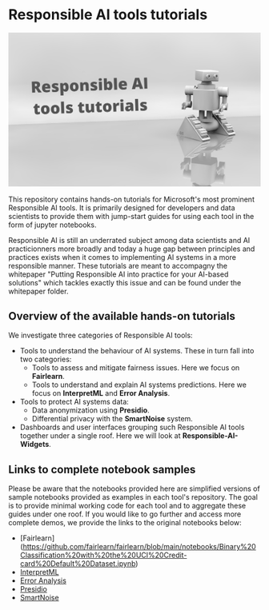 # Responsible AI tools tutorials

<img src="responsible_ai_tools_tutorials.png" alt="Repository logo" width="800"/>


This repository contains hands-on tutorials for Microsoft's most prominent Responsible AI tools.
It is primarily designed for developers and data scientists to provide them with jump-start guides for using each tool in the form of jupyter notebooks. 

Responsible AI is still an underrated subject among data scientists and AI practicionners more broadly and today a huge gap between principles and practices exists when it comes to implementing AI systems in a more responsible manner. These tutorials are meant to accompagny the whitepaper "Putting Responsible AI into practice for your AI-based solutions" which tackles exactly this issue and can be found under the whitepaper folder.

## Overview of the available hands-on tutorials

We investigate three categories of Responsible AI tools:

* Tools to understand the behaviour of AI systems. These in turn fall into two categories:
    - Tools to assess and mitigate fairness issues. Here we focus on **Fairlearn**.
    - Tools to understand and explain AI systems predictions. Here we focus on **InterpretML** and **Error Analysis**.
* Tools to protect AI systems data: 
    - Data anonymization using **Presidio**.
    - Differential privacy with the **SmartNoise** system.
* Dashboards and user interfaces grouping such Responsible AI tools together under a single roof. Here we will look at **Responsible-AI-Widgets**.

## Links to complete notebook samples 

Please be aware that the notebooks provided here are simplified versions of sample notebooks provided as examples in each tool's repository. The goal is to provide minimal working code for each tool and to aggregate these guides under one roof. 
If you would like to go further and access more complete demos, we provide the links to the original notebooks below:

- [Fairlearn] (https://github.com/fairlearn/fairlearn/blob/main/notebooks/Binary%20Classification%20with%20the%20UCI%20Credit-card%20Default%20Dataset.ipynb)
- [InterpretML](https://github.com/interpretml/interpret-community/blob/master/notebooks/explain-binary-classification-local.ipynb)
- [Error Analysis](https://github.com/microsoft/responsible-ai-widgets/blob/main/notebooks/erroranalysis-dashboard-multiclass.ipynb)
- [Presidio](https://github.com/microsoft/presidio/blob/main/docs/samples/python/presidio_notebook.ipynb)
- [SmartNoise](https://github.com/opendp/smartnoise-samples/blob/master/whitepaper-demos/2-reidentification-attack.ipynb) 